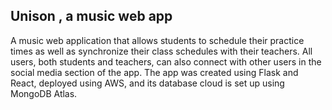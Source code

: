 ## Unison , a music web app

A music web application that allows students to schedule their practice times as well as synchronize their class schedules with their teachers. All users, both students and teachers, can also connect with other users in the social media section of the app. The app was created using Flask and React, deployed using AWS, and its database cloud is set up using MongoDB Atlas.
